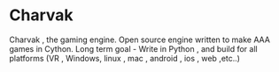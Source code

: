 # Charvak
Charvak , the gaming engine. Open source engine  written to make AAA games in Cython.
Long term goal - Write in Python , and build for all platforms (VR , Windows, linux , mac , android , ios , web ,etc..)
